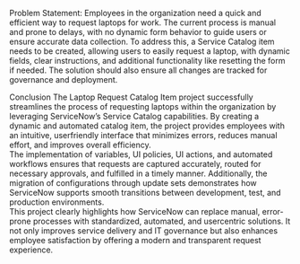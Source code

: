 Problem Statement:
Employees in the organization need a quick and efficient way to request laptops for work. The current process is manual and prone to delays, with no dynamic form behavior to guide users or ensure accurate data collection. To address this, a Service Catalog item needs to be created, allowing users to easily request a laptop, with dynamic fields, clear instructions, and additional functionality like resetting the form if needed. The solution should also ensure all changes are tracked for governance and deployment.

Conclusion 
The Laptop Request Catalog Item project successfully streamlines the process of requesting  laptops within the organization by leveraging ServiceNow’s Service Catalog capabilities. By  creating a dynamic and automated catalog item, the project provides employees with an  intuitive, userfriendly interface that minimizes errors, reduces manual effort, and improves  overall efficiency.  
The implementation of variables, UI policies, UI actions, and automated workflows ensures that  requests are captured accurately, routed for necessary approvals, and fulfilled in a timely  manner. Additionally, the migration of configurations through update sets demonstrates how  ServiceNow supports smooth transitions between development, test, and production  environments.  
This project clearly highlights how ServiceNow can replace manual, error-prone processes with  standardized, automated, and usercentric solutions. It not only improves service delivery and IT  governance but also enhances employee satisfaction by offering a modern and transparent  request experience.
